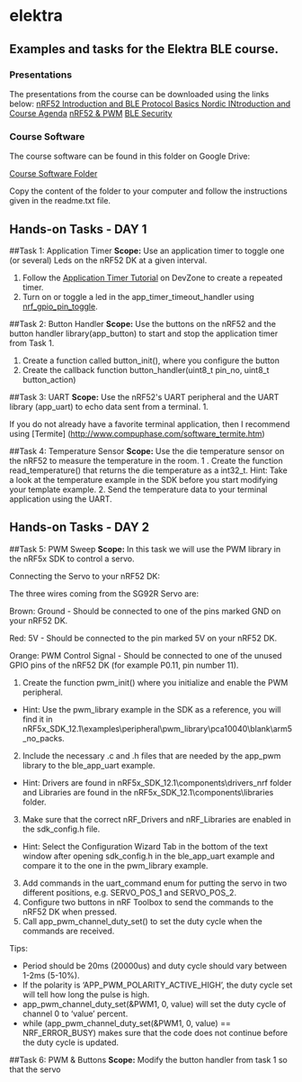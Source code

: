 # elektra
Examples and tasks for the Elektra BLE course.
-------

### Presentations
The presentations from the course can be downloaded using the links below:
[nRF52 Introduction and BLE Protocol Basics ](https://drive.google.com/open?id=0B21ni_IYbeTXSTlqUjh2T2RpZjQ)
[Nordic INtroduction and Course Agenda](https://drive.google.com/open?id=0B21ni_IYbeTXaUdDeXZmbi1xeG8)
[nRF52 & PWM](https://drive.google.com/open?id=0B21ni_IYbeTXbkZrdjNBRGpuNzQ)
[BLE Security](https://drive.google.com/open?id=0B21ni_IYbeTXUHlRWUZrbGRWRUE)


### Course Software

The course software can be found in this folder on Google Drive:

[Course Software Folder](https://drive.google.com/open?id=0B21ni_IYbeTXQ0t3cFZXRGRrR0E)

Copy the content of the folder to your computer and follow the instructions given in the readme.txt file. 


## Hands-on Tasks - DAY 1 

##Task 1: Application Timer
**Scope:** Use an application timer to toggle one (or several) Leds on the nRF52 DK at a given interval. 

1. Follow the [Application Timer Tutorial](https://devzone.nordicsemi.com/tutorials/19/) on DevZone to create a repeated timer.
2. Turn on or toggle a led in the app_timer_timeout_handler using [nrf_gpio_pin_toggle](http://infocenter.nordicsemi.com/topic/com.nordic.infocenter.sdk5.v12.2.0/group__nrf__gpio.html#gac7f7bf539f5bb053b4a313ec51d8157e).

##Task 2: Button Handler
**Scope:** Use the buttons on the nRF52 and the button handler library(app_button) to start and stop the application timer from Task 1. 
1. Create a function called button_init(), where you configure the button 
2. Create the callback function button_handler(uint8_t pin_no, uint8_t button_action)



##Task 3: UART
**Scope:** Use the nRF52's UART peripheral and the UART library (app_uart) to echo data sent from a terminal. 
1. 


If you do not already have a favorite terminal application, then I recommend using [Termite] (http://www.compuphase.com/software_termite.htm)




##Task 4: Temperature Sensor 
**Scope:** Use the die temperature sensor on the nRF52 to measure the temperature in the room. 
1 . Create the function read_temperature() that returns the die temperature as a int32_t.
Hint: Take a look at the temperature example in the SDK before you start modifying your template example.
2. Send the temperature data to your terminal application using the UART. 

## Hands-on Tasks - DAY 2

##Task 5: PWM Sweep
**Scope:** In this task we will use the PWM library in the nRF5x SDK to control a servo.

Connecting the Servo to your nRF52 DK:

The three wires coming from the SG92R Servo are:

Brown: 	Ground 				- Should be connected to one of the pins marked GND on your nRF52 DK.

Red: 	5V 					- Should be connected to the pin marked 5V on your nRF52 DK.

Orange: PWM Control Signal 	- Should be connected to one of the unused GPIO pins of the nRF52 DK (for example P0.11, pin number 11).


1.	Create the function pwm_init() where you initialize and enable the PWM peripheral.
  * Hint: Use the pwm_library example in the SDK as a reference, you will find it in nRF5x_SDK_12.1\examples\peripheral\pwm_library\pca10040\blank\arm5_no_packs.
2.	Include the necessary .c and .h files that are needed by the app_pwm library to the ble_app_uart example. 
  * Hint: Drivers are found in nRF5x_SDK_12.1\components\drivers_nrf folder and Libraries are found in the nRF5x_SDK_12.1\components\libraries folder.
3.	Make sure that the correct nRF_Drivers and nRF_Libraries are enabled in the sdk_config.h file. 
  * Hint: Select the Configuration Wizard Tab in the bottom of the text window after opening sdk_config.h in the ble_app_uart example and compare it to the one in the pwm_library example.
3.  Add commands in the uart_command enum for putting the servo in two different positions, e.g. SERVO_POS_1 and SERVO_POS_2. 
4.	Configure two buttons in nRF Toolbox to send the commands to the nRF52 DK when pressed.
5. 	Call app_pwm_channel_duty_set() to set the duty cycle when the commands are received.

Tips:
* Period should be 20ms (20000us) and duty cycle should vary between 1-2ms (5-10%).
* If the polarity is ‘APP_PWM_POLARITY_ACTIVE_HIGH’, the duty cycle set will tell how long the pulse is high.
* app_pwm_channel_duty_set(&PWM1, 0, value) will set the duty cycle of channel 0 to ‘value’ percent.
* while (app_pwm_channel_duty_set(&PWM1, 0, value) == NRF_ERROR_BUSY) makes sure that the code does not continue before the duty cycle is updated.

##Task 6: PWM & Buttons
**Scope:** Modify the button handler from task 1 so that the servo   
